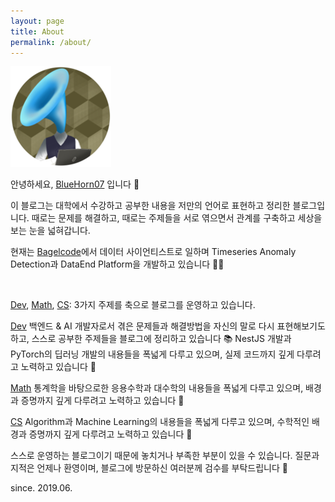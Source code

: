 ```yaml
---
layout: page
title: About
permalink: /about/
---
```


![logo](/assets/img/logo.png)

안녕하세요, [BlueHorn07](https://github.com/BlueHorn07) 입니다 🐚

이 블로그는 대학에서 수강하고 공부한 내용을 저만의 언어로 표현하고 정리한 블로그입니다. 때로는 문제를 해결하고, 때로는 주제들을 서로 엮으면서 관계를 구축하고 세상을 보는 눈을 넓혀갑니다.

현재는 [Bagelcode](https://site.bagelcode.com/)에서 데이터 사이언티스트로 일하며 Timeseries Anomaly Detection과 DataEnd Platform을 개발하고 있습니다 👨‍🚀

<br/>

<a href="/topic/development" target="_blank"><span class="dev-tag">Dev</span></a>, <a href="/topic/mathematics" target="_blank"><span class="math-tag">Math</span></a>, <a href="/topic/computer-science" target="_blank"><span class="cs-tag">CS</span></a>: 3가지 주제를 축으로 블로그를 운영하고 있습니다.

<a href="/topic/development" target="_blank"><span class="dev-tag">Dev</span></a> 백엔드 & AI 개발자로서 겪은 문제들과 해결방법을 자신의 말로 다시 표현해보기도 하고, 스스로 공부한 주제들을 블로그에 정리하고 있습니다 📚 NestJS 개발과 PyTorch의 딥러닝 개발의 내용들을 폭넓게 다루고 있으며, 실제 코드까지 깊게 다루려고 노력하고 있습니다 🍺

<a href="/topic/mathematics" target="_blank"><span class="math-tag">Math</span></a> 통계학을 바탕으로한 응용수학과 대수학의 내용들을 폭넓게 다루고 있으며, 배경과 증명까지 깊게 다루려고 노력하고 있습니다 💎

<a href="/topic/computer-science" target="_blank"><span class="cs-tag">CS</span></a> Algorithm과 Machine Learning의 내용들을 폭넓게 다루고 있으며, 수학적인 배경과 증명까지 깊게 다루려고 노력하고 있습니다 🎈


스스로 운영하는 블로그이기 때문에 놓치거나 부족한 부분이 있을 수 있습니다. 질문과 지적은 언제나 환영이며, 블로그에 방문하신 여러분께 검수를 부탁드립니다 🙏

since. 2019.06.
